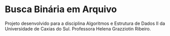 # Busca Binária em Arquivo

Projeto desenvolvido para a disciplina Algoritmos e Estrutura de Dados II da Universidade de Caxias do Sul. Professora Helena Grazziotin Ribeiro.
